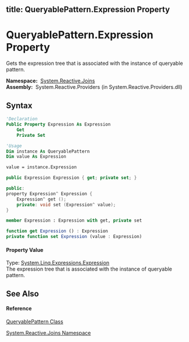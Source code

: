 title: QueryablePattern.Expression Property
---
# QueryablePattern.Expression Property

Gets the expression tree that is associated with the instance of queryable pattern.

**Namespace:**  [System.Reactive.Joins](System.Reactive.Joins/System.Reactive.Joins)  
**Assembly:**  System.Reactive.Providers (in System.Reactive.Providers.dll)

## Syntax

```vb
'Declaration
Public Property Expression As Expression
    Get
    Private Set
```

```vb
'Usage
Dim instance As QueryablePattern
Dim value As Expression

value = instance.Expression
```

```csharp
public Expression Expression { get; private set; }
```

```c++
public:
property Expression^ Expression {
    Expression^ get ();
    private: void set (Expression^ value);
}
```

```fsharp
member Expression : Expression with get, private set
```

```javascript
function get Expression () : Expression
private function set Expression (value : Expression)
```

#### Property Value

Type: [System.Linq.Expressions.Expression](https://msdn.microsoft.com/en-us/library/Bb356138)  
The expression tree that is associated with the instance of queryable pattern.

## See Also

#### Reference

[QueryablePattern Class](QueryablePattern/QueryablePattern)

[System.Reactive.Joins Namespace](System.Reactive.Joins/System.Reactive.Joins)





